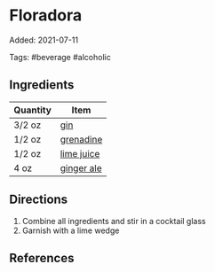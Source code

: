# Floradora

Added: 2021-07-11

Tags: #beverage #alcoholic

## Ingredients

| Quantity | Item                                        |
| -------- | ------------------------------------------- |
| 3/2 oz   | [gin](../_ingredients/gin.md)               |
| 1/2 oz   | [grenadine](../_ingredients/grenadine.md)   |
| 1/2 oz   | [lime juice](../_ingredients/lime-juice.md) |
| 4 oz     | [ginger ale](../_ingredients/ginger-ale.md) |

## Directions

1. Combine all ingredients and stir in a cocktail glass
2. Garnish with a lime wedge

## References

[^1]: [Original recipe](https://thespruceeats.com/floradora-cocktail-recipe-760079)
